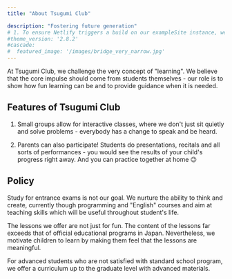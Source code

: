 ```yaml
---
title: "About Tsugumi Club"

description: "Fostering future generation"
# 1. To ensure Netlify triggers a build on our exampleSite instance, we need to change a file in the exampleSite directory.
#theme_version: '2.8.2'
#cascade:
#  featured_image: '/images/bridge_very_narrow.jpg'
---
```


At Tsugumi Club, we challenge the very concept of "learning".
We believe that the core impulse should come from students themselves - our role is to show how fun learning can be and to provide guidance when it is needed.


## Features of Tsugumi Club

1. Small groups allow for interactive classes, where we don't just sit quietly and solve problems - everybody has a change to speak and be heard.

2. Parents can also participate!
Students do presentations, recitals and all sorts of performances - you would see the results of your child's progress right away.
And you can practice together at home 😉

## Policy

Study for entrance exams is not our goal.
We nurture the ability to think and create, currently though programming and "English" courses and aim at teaching skills which will be useful throughout student's life.

The lessons we offer are not just for fun. The content of the lessons far exceeds that of official educational programs in Japan. Nevertheless, we motivate children to learn by making them feel that the lessons are meaningful.

For advanced students who are not satisfied with standard school program, we offer a curriculum up to the graduate level with advanced materials.